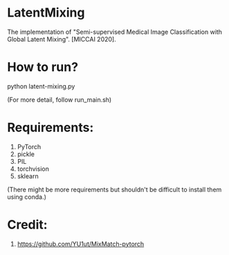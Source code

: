 # LatentMixing
The implementation of "Semi-supervised Medical Image Classification with Global Latent Mixing". [MICCAI 2020].

# How to run?
python latent-mixing.py 

(For more detail, follow run_main.sh)

# Requirements:
1. PyTorch
2. pickle
3. PIL
4. torchvision
5. sklearn

(There might be more requirements but shouldn't be difficult to install them using conda.)

# Credit:
1. https://github.com/YU1ut/MixMatch-pytorch

